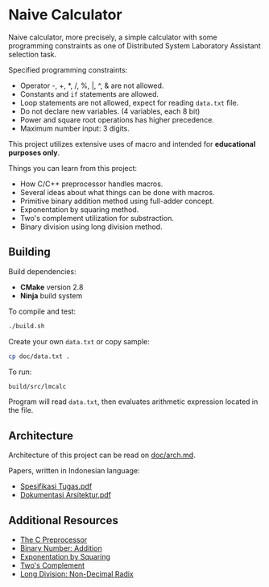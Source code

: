 # Naive Calculator

Naive calculator, more precisely, a simple calculator with some programming constraints as one of Distributed System Laboratory Assistant selection task.

Specified programming constraints:

- Operator -, +, *, /, %, |, ^, & are not allowed.
- Constants and `if` statements are allowed.
- Loop statements are not allowed, expect for reading `data.txt` file.
- Do not declare new variables. (4 variables, each 8 bit)
- Power and square root operations has higher precedence.
- Maximum number input: 3 digits.

This project utilizes extensive uses of macro and intended for **educational purposes only**.

Things you can learn from this project:

- How C/C++ preprocessor handles macros.
- Several ideas about what things can be done with macros.
- Primitive binary addition method using full-adder concept.
- Exponentation by squaring method.
- Two's complement utilization for substraction.
- Binary division using long division method.

## Building

Build dependencies:

- **CMake** version 2.8
- **Ninja** build system

To compile and test:

```sh
./build.sh
```

Create your own `data.txt` or copy sample:

```sh
cp doc/data.txt .
```

To run:

```sh
build/src/lmcalc
```

Program will read `data.txt`, then evaluates arithmetic expression located in the file.

## Architecture

Architecture of this project can be read on [doc/arch.md](doc/arch.md).

Papers, written in Indonesian language:

- [Spesifikasi Tugas.pdf](doc/paper/Spesifikasi%20Tugas.pdf)
- [Dokumentasi Arsitektur.pdf](doc/paper/Dokumentasi%20Arsitektur.pdf)

## Additional Resources

- [The C Preprocessor](https://gcc.gnu.org/onlinedocs/cpp/)
- [Binary Number: Addition](https://en.wikipedia.org/wiki/Binary_number#Addition)
- [Exponentation by Squaring](https://en.wikipedia.org/wiki/Exponentiation_by_squaring)
- [Two's Complement](https://en.wikipedia.org/wiki/Two%27s_complement)
- [Long Division: Non-Decimal Radix](https://en.wikipedia.org/wiki/Long_division#Non-decimal_radix)
